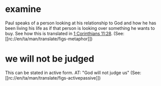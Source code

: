 # examine

Paul speaks of a person looking at his relationship to God and how he has been living his life as if that person is looking over something he wants to buy. See how this is translated in [1 Corinthians 11:28](./27.md). (See: [[rc://en/ta/man/translate/figs-metaphor]])

# we will not be judged

This can be stated in active form. AT: "God will not judge us" (See: [[rc://en/ta/man/translate/figs-activepassive]])

